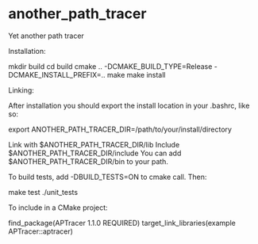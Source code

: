 # another_path_tracer
Yet another path tracer


Installation:

mkdir build
cd build
cmake .. -DCMAKE_BUILD_TYPE=Release -DCMAKE_INSTALL_PREFIX=..
make
make install

Linking:

After installation you should export the install location in your .bashrc, like so:

export ANOTHER_PATH_TRACER_DIR=/path/to/your/install/directory

Link with $ANOTHER_PATH_TRACER_DIR/lib
Include $ANOTHER_PATH_TRACER_DIR/include
You can add $ANOTHER_PATH_TRACER_DIR/bin to your path.

To build tests, add -DBUILD_TESTS=ON to cmake call. Then:

make test
./unit_tests

To include in a CMake project:

find_package(APTracer 1.1.0 REQUIRED)
target_link_libraries(example APTracer::aptracer)